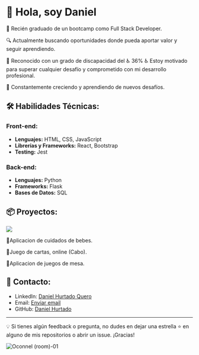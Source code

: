 # 👋 Hola, soy Daniel 

🚀 Recién graduado de un bootcamp como Full Stack Developer.

🔍 Actualmente buscando oportunidades donde pueda aportar valor y seguir aprendiendo.

🌟 Reconocido con un grado de discapacidad del ♿ 36% ♿ Estoy motivado para superar cualquier desafío y comprometido con mi desarrollo profesional.

🌱 Constantemente creciendo y aprendiendo de nuevos desafíos.

## 🛠️ Habilidades Técnicas:

### Front-end:
- **Lenguajes:** HTML, CSS, JavaScript
- **Librerías y Frameworks:** React, Bootstrap
- **Testing:** Jest

### Back-end:
- **Lenguajes:** Python
- **Frameworks:** Flask
- **Bases de Datos:** SQL

## 📦 Proyectos:
<img src="https://img.shields.io/badge/STATUS-EN%20DESAROLLO-green">

:construction:Aplicacion de cuidados de bebes. 

:construction:Juego de cartas, online (Cabo). 

:construction:Aplicacion de juegos de mesa. 

## 🤝 Contacto:

- LinkedIn: [Daniel Hurtado Quero](https://www.linkedin.com/in/dhurtadoq/)
- Email: [Enviar email](mailto:danielh.fsdev@gmail.com)
- GitHub: [Daniel Hurtado](https://github.com/OconnelDan) 

---

💡 Si tienes algún feedback o pregunta, no dudes en dejar una estrella ⭐ en alguno de mis repositorios o abrir un issue. ¡Gracias!

![Oconnel (room)-01](https://github.com/OconnelDan/OconnelDan/assets/131759030/b2b6bc46-18c8-4a5c-a94c-1ba05a2ae438)
